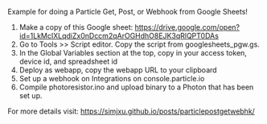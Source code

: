 Example for doing a Particle Get, Post, or Webhook from Google Sheets!

1. Make a copy of this Google sheet: https://drive.google.com/open?id=1LkMcIXLqdiZx0nDccm2qArOGHdhO8EJK3qRlQPT0DAs
2. Go to Tools >> Script editor. Copy the script from googlesheets_pgw.gs.
3. In the Global Variables section at the top, copy in your access token, device id, and spreadsheet id
4. Deploy as webapp, copy the webapp URL to your clipboard
5. Set up a webhook on Integrations on console.particle.io
6. Compile photoresistor.ino and upload binary to a Photon that has been set up. 

For more details visit: https://simjxu.github.io/posts/particlepostgetwebhk/
